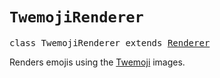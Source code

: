 # `TwemojiRenderer`

<pre>
class TwemojiRenderer extends <a href="renderer">Renderer</a>
</pre>

Renders emojis using the [Twemoji](https://twemoji.twitter.com/) images.


